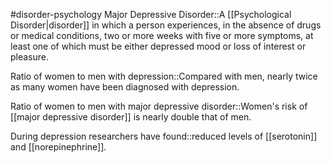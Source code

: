 #disorder-psychology 
Major Depressive Disorder::A [[Psychological Disorder|disorder]] in which a person experiences, in the absence of drugs or medical conditions, two or more weeks with five or more symptoms, at least one of which must be either depressed mood or loss of interest or pleasure.

Ratio of women to men with depression::Compared with men, nearly twice as many women have been diagnosed with depression.

Ratio of women to men with major depressive disorder::Women's risk of [[major depressive disorder]] is nearly double that of men.

During depression researchers have found::reduced levels of [[serotonin]] and [[norepinephrine]].
